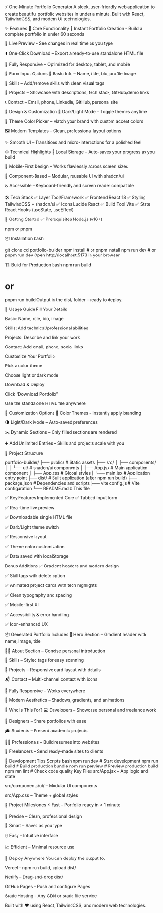 ⚡ One-Minute Portfolio Generator
A sleek, user-friendly web application to create beautiful portfolio websites in under a minute. Built with React, TailwindCSS, and modern UI technologies.

✨ Features
🔧 Core Functionality
🚀 Instant Portfolio Creation – Build a complete portfolio in under 60 seconds

👀 Live Preview – See changes in real time as you type

⬇️ One-Click Download – Export a ready-to-use standalone HTML file

📱 Fully Responsive – Optimized for desktop, tablet, and mobile

📝 Form Input Options
👤 Basic Info – Name, title, bio, profile image

🧠 Skills – Add/remove skills with clean visual tags

💼 Projects – Showcase with descriptions, tech stack, GitHub/demo links

📞 Contact – Email, phone, LinkedIn, GitHub, personal site

🎨 Design & Customization
🌙 Dark/Light Mode – Toggle themes anytime

🎯 Theme Color Picker – Match your brand with custom accent colors

🖼️ Modern Templates – Clean, professional layout options

✨ Smooth UI – Transitions and micro-interactions for a polished feel

⚙️ Technical Highlights
💾 Local Storage – Auto-saves your progress as you build

📐 Mobile-First Design – Works flawlessly across screen sizes

🧩 Component-Based – Modular, reusable UI with shadcn/ui

♿ Accessible – Keyboard-friendly and screen reader compatible

🛠️ Tech Stack
  ✅  Layer	Tool/Framework
  ✅ Frontend	React 18
  ✅ Styling	TailwindCSS + shadcn/ui
  ✅ Icons	Lucide React
  ✅ Build Tool	Vite
  ✅ State	React Hooks (useState, useEffect)

🚀 Getting Started
✅ Prerequisites
Node.js (v16+)

npm or pnpm

📦 Installation
bash

git clone <your-repo-url>
cd portfolio-builder
npm install     # or pnpm install
npm run dev     # or pnpm run dev
Open http://localhost:5173 in your browser

🏗️ Build for Production
bash
npm run build
# or
pnpm run build
Output in the dist/ folder – ready to deploy.

📱 Usage Guide
Fill Your Details

Basic: Name, role, bio, image

Skills: Add technical/professional abilities

Projects: Describe and link your work

Contact: Add email, phone, social links

Customize Your Portfolio

Pick a color theme

Choose light or dark mode

Download & Deploy

Click “Download Portfolio”

Use the standalone HTML file anywhere

🎨 Customization Options
🎨 Color Themes – Instantly apply branding

🌗 Light/Dark Mode – Auto-saved preferences

✂️ Dynamic Sections – Only filled sections are rendered

➕ Add Unlimited Entries – Skills and projects scale with you

📁 Project Structure

portfolio-builder/
├── public/                 # Static assets
├── src/
│   ├── components/
│   │   └── ui/            # shadcn/ui components
│   ├── App.jsx            # Main application component
│   ├── App.css            # Global styles
│   └── main.jsx           # Application entry point
├── dist/                  # Built application (after npm run build)
├── package.json           # Dependencies and scripts
├── vite.config.js         # Vite configuration
└── README.md              # This file


✅ Key Features Implemented
Core
✅ Tabbed input form

✅ Real-time live preview

✅ Downloadable single HTML file

✅ Dark/Light theme switch

✅ Responsive layout

✅ Theme color customization

✅ Data saved with localStorage

Bonus Additions
✅ Gradient headers and modern design

✅ Skill tags with delete option

✅ Animated project cards with tech highlights

✅ Clean typography and spacing

✅ Mobile-first UI

✅ Accessibility & error handling

✅ Icon-enhanced UX

📦 Generated Portfolio Includes
👤 Hero Section – Gradient header with name, image, title

🧑‍💻 About Section – Concise personal introduction

🧰 Skills – Styled tags for easy scanning

🚧 Projects – Responsive card layout with details

📬 Contact – Multi-channel contact with icons

📱 Fully Responsive – Works everywhere

💅 Modern Aesthetics – Shadows, gradients, and animations

👥 Who Is This For?
💻 Developers – Showcase personal and freelance work

🎨 Designers – Share portfolios with ease

🎓 Students – Present academic projects

🧑‍💼 Professionals – Build resumes into websites

🤝 Freelancers – Send ready-made sites to clients

🧪 Development Tips
Scripts
bash
npm run dev       # Start development
npm run build     # Build production bundle
npm run preview   # Preview production build
npm run lint      # Check code quality
Key Files
src/App.jsx – App logic and state

src/components/ui/ – Modular UI components

src/App.css – Theme + global styles

🏁 Project Milestones
⚡ Fast – Portfolio ready in < 1 minute

🎯 Precise – Clean, professional design

🧠 Smart – Saves as you type

🖱️ Easy – Intuitive interface

📈 Efficient – Minimal resource use

🚀 Deploy Anywhere
You can deploy the output to:

Vercel – npm run build, upload dist/

Netlify – Drag-and-drop dist/

GitHub Pages – Push and configure Pages

Static Hosting – Any CDN or static file service

Built with ❤️ using React, TailwindCSS, and modern web technologies.
